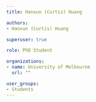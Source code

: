 ```yaml
---
title: Hanxun (Curtis) Huang

authors:
- Hanxun (Curtis) Huang

superuser: true

role: PhD Student

organizations:
- name: University of Melbourne
  url: ""

user_groups:
- Students
---
```

<script>
(function() {
  location.href = 'https://hanxunh.github.io/';
})();
</script>
